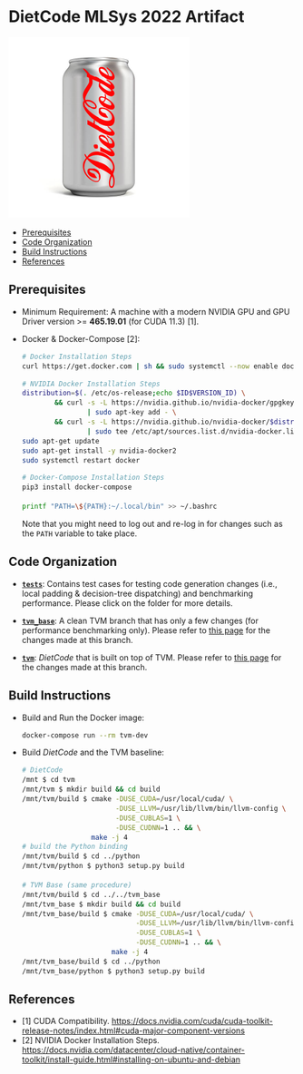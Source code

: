 # DietCode MLSys 2022 Artifact

![](./figures/DietCode.png)

- [Prerequisites](#prerequisites)
- [Code Organization](#code-organization)
- [Build Instructions](#build-instructions)
- [References](#references)

## Prerequisites

- Minimum Requirement: A machine with a modern NVIDIA GPU and GPU Driver
  version >= **465.19.01** (for CUDA 11.3) [1].

- Docker & Docker-Compose [2]:

  ```Bash
  # Docker Installation Steps
  curl https://get.docker.com | sh && sudo systemctl --now enable docker
  ```

  ```Bash
  # NVIDIA Docker Installation Steps
  distribution=$(. /etc/os-release;echo $ID$VERSION_ID) \
          && curl -s -L https://nvidia.github.io/nvidia-docker/gpgkey \
                  | sudo apt-key add - \
          && curl -s -L https://nvidia.github.io/nvidia-docker/$distribution/nvidia-docker.list \
                  | sudo tee /etc/apt/sources.list.d/nvidia-docker.list
  sudo apt-get update
  sudo apt-get install -y nvidia-docker2
  sudo systemctl restart docker
  ```

  ```Bash
  # Docker-Compose Installation Steps
  pip3 install docker-compose

  printf "PATH=\${PATH}:~/.local/bin" >> ~/.bashrc
  ```

  Note that you might need to log out and re-log in for changes such as the
  `PATH` variable to take place.

## Code Organization

- [**`tests`**](./tests): Contains test cases for testing code generation
  changes (i.e., local padding & decision-tree dispatching) and benchmarking
  performance. Please click on the folder for more details.
  
- [**`tvm_base`**](./tvm_base): A clean TVM branch that has only a few changes
  (for performance benchmarking only). Please refer to
  [this page](https://github.com/UofT-EcoSystem/tvm/compare/bojian/DietCode_base...bojian/DietCode/base)
  for the changes made at this branch.

- [**`tvm`**](./tvm): *DietCode* that is built on top of TVM. Please refer to
  [this page](https://github.com/UofT-EcoSystem/tvm/compare/bojian/DietCode_base...bojian/DietCode/stable)
  for the changes made at this branch.

## Build Instructions

- Build and Run the Docker image:

  ```Bash
  docker-compose run --rm tvm-dev
  ```

- Build *DietCode* and the TVM baseline:

  ```Bash
  # DietCode
  /mnt $ cd tvm
  /mnt/tvm $ mkdir build && cd build
  /mnt/tvm/build $ cmake -DUSE_CUDA=/usr/local/cuda/ \
                         -DUSE_LLVM=/usr/lib/llvm/bin/llvm-config \
                         -DUSE_CUBLAS=1 \
                         -DUSE_CUDNN=1 .. && \
                   make -j 4
  # build the Python binding
  /mnt/tvm/build $ cd ../python
  /mnt/tvm/python $ python3 setup.py build

  # TVM Base (same procedure)
  /mnt/tvm/build $ cd ../../tvm_base
  /mnt/tvm_base $ mkdir build && cd build
  /mnt/tvm_base/build $ cmake -DUSE_CUDA=/usr/local/cuda/ \
                              -DUSE_LLVM=/usr/lib/llvm/bin/llvm-config \
                              -DUSE_CUBLAS=1 \
                              -DUSE_CUDNN=1 .. && \
                        make -j 4
  /mnt/tvm_base/build $ cd ../python
  /mnt/tvm_base/python $ python3 setup.py build
  ```

## References

- [1] CUDA Compatibility. https://docs.nvidia.com/cuda/cuda-toolkit-release-notes/index.html#cuda-major-component-versions
- [2] NVIDIA Docker Installation Steps. https://docs.nvidia.com/datacenter/cloud-native/container-toolkit/install-guide.html#installing-on-ubuntu-and-debian

